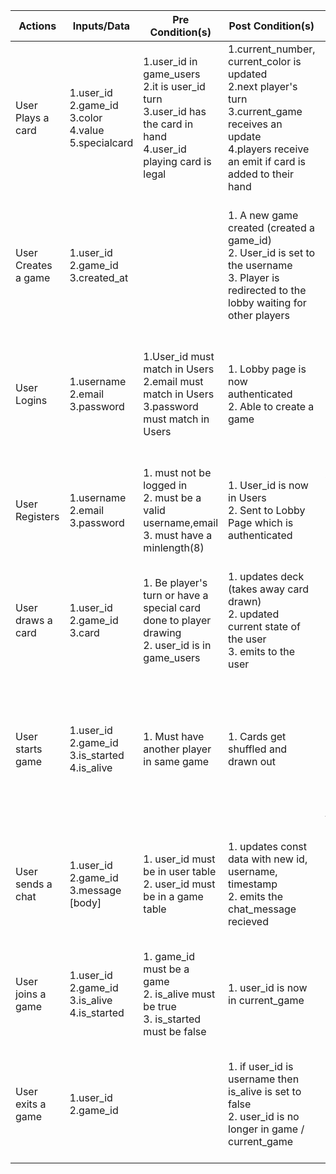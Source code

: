 | Actions             | Inputs/Data                                                   | Pre Condition(s)                                                                                                     | Post Condition(s)                                                                                                                                                   | API Endpoint                                                                                                                             |
|---------------------|---------------------------------------------------------------|----------------------------------------------------------------------------------------------------------------------|---------------------------------------------------------------------------------------------------------------------------------------------------------------------|------------------------------------------------------------------------------------------------------------------------------------------|
| User Plays a card   | 1.user_id<br>2.game_id<br>3.color<br>4.value<br>5.specialcard | 1.user_id in game_users<br>2.it is user_id turn<br>3.user_id has the card in hand<br>4.user_id playing card is legal | 1.current_number, current_color is updated<br>2.next player's turn<br>3.current_game receives an update<br>4.players receive an emit if card is added to their hand | Post /play/:id <br><br>{game_id, user_id, card}<br><br>{game_id is provided and user_id is in session}                                   |
| User Creates a game | 1.user_id<br>2.game_id<br>3.created_at                        |                                                                                                                      | 1. A new game created (created a game_id)<br>2. User_id is set to the username<br>3. Player is redirected to the lobby waiting for other players                    | POST /create <br><br>{ id, username, is_alive, is_started, created_at }<br><br>{Creates a new game in game table}                        |
| User Logins         | 1.username<br>2.email<br>3.password                           | 1.User_id must match in Users<br>2.email must match in Users<br>3.password must match in Users                       | 1. Lobby page is now authenticated<br>2. Able to create a game                                                                                                      | GET /login <br><br>{ username, email, password }<br><br>{user_id is now in the session}                                                  |
| User Registers      | 1.username<br>2.email<br>3.password                           | 1. must not be logged in<br>2. must be a valid username,email<br>3. must have a minlength(8)                         | 1. User_id is now in Users<br>2. Sent to Lobby Page which is authenticated                                                                                          | POST /register <br><br>{ username, email, password }<br><br>{user_id is now in users}                                                    |
| User draws a card   | 1.user_id<br>2.game_id<br>3.card                              | 1. Be player's turn or have a special card done to player drawing<br>2. user_id is in game_users                     | 1. updates deck (takes away card drawn)<br>2. updated current state of the user<br>3. emits to the user                                                             | GET /:id/draw<br><br>{ user_id, game_id }                                                                                                |
| User starts game    | 1.user_id<br>2.game_id<br>3.is_started<br>4.is_alive          | 1. Must have another player in same game                                                                             | 1. Cards get shuffled and drawn out                                                                                                                                 | GET /:id/start<br><br>{ user_id, game_id }<br><br>{game and current game is created, username is set to user_id, is_started set to true} |
| User sends a chat   | 1.user_id<br>2.game_id<br>3.message [body]                    | 1. user_id must be in user table<br>2. user_id must be in a game table                                               | 1. updates const data with new id, username, timestamp<br>2. emits the chat_message recieved                                                                        | POST /:id<br><br>{ user_id, game_id, body}<br><br>{username provided in session}                                                         |
| User joins a game   | 1.user_id<br>2.game_id<br>3.is_alive<br>4.is_started          | 1. game_id must be a game <br>2. is_alive must be true<br>3. is_started must be false                                | 1. user_id is now in current_game                                                                                                                                   | GET /:id/join<br><br>{ user_id, game_id }<br><br>{user_id is now in current_game}                                                        |
| User exits a game   | 1.user_id<br>2.game_id                                        |                                                                                                                      | 1. if user_id is username then is_alive is set to false<br>2. user_id is no longer in game / current_game                                                           | POST /exit/:id<br><br>{ user_id, game_id }<br><br>{user_id is no longer in game / current_game}                                          |